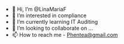 - 👋 Hi, I’m @LinaMariaF
- 👀 I’m interested in compliance
- 🌱 I’m currently learning IT Auditing
- 💞️ I’m looking to collaborate on ...
- 📫 How to reach me - Phentea@gmail.com

<!---
LinaMariaF/LinaMariaF is a ✨ special ✨ repository because its `README.md` (this file) appears on your GitHub profile.
You can click the Preview link to take a look at your changes.
--->
